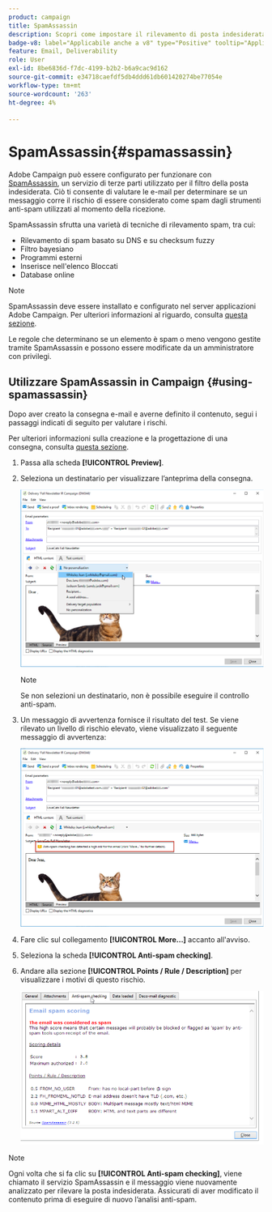 ```yaml
---
product: campaign
title: SpamAssassin
description: Scopri come impostare il rilevamento di posta indesiderata con SpamAssassin
badge-v8: label="Applicabile anche a v8" type="Positive" tooltip="Applicabile anche a Campaign v8"
feature: Email, Deliverability
role: User
exl-id: 8be6836d-f7dc-4199-b2b2-b6a9cac9d162
source-git-commit: e34718caefdf5db4ddd61db601420274be77054e
workflow-type: tm+mt
source-wordcount: '263'
ht-degree: 4%

---
```


# SpamAssassin{#spamassassin}

Adobe Campaign può essere configurato per funzionare con [SpamAssassin](https://spamassassin.apache.org), un servizio di terze parti utilizzato per il filtro della posta indesiderata. Ciò ti consente di valutare le e-mail per determinare se un messaggio corre il rischio di essere considerato come spam dagli strumenti anti-spam utilizzati al momento della ricezione.

SpamAssassin sfrutta una varietà di tecniche di rilevamento spam, tra cui:

* Rilevamento di spam basato su DNS e su checksum fuzzy
* Filtro bayesiano
* Programmi esterni
* Inserisce nell&#39;elenco Bloccati
* Database online

>[!NOTE]
>
>SpamAssassin deve essere installato e configurato nel server applicazioni Adobe Campaign. Per ulteriori informazioni al riguardo, consulta [questa sezione](../../installation/using/configuring-spamassassin.md).
>
>Le regole che determinano se un elemento è spam o meno vengono gestite tramite SpamAssassin e possono essere modificate da un amministratore con privilegi.

## Utilizzare SpamAssassin in Campaign {#using-spamassassin}

Dopo aver creato la consegna e-mail e averne definito il contenuto, segui i passaggi indicati di seguito per valutare i rischi.

Per ulteriori informazioni sulla creazione e la progettazione di una consegna, consulta [questa sezione](about-email-channel.md).

1. Passa alla scheda **[!UICONTROL Preview]**.
1. Seleziona un destinatario per visualizzare l’anteprima della consegna.

   ![](assets/s_tn_del_preview_spamassassin_recipient.png)

   >[!NOTE]
   >
   >Se non selezioni un destinatario, non è possibile eseguire il controllo anti-spam.

1. Un messaggio di avvertenza fornisce il risultato del test. Se viene rilevato un livello di rischio elevato, viene visualizzato il seguente messaggio di avvertenza:

   ![](assets/s_tn_del_preview_spamassassin_ko.png)

1. Fare clic sul collegamento **[!UICONTROL More...]** accanto all&#39;avviso.
1. Seleziona la scheda **[!UICONTROL Anti-spam checking]**.
1. Andare alla sezione **[!UICONTROL Points / Rule / Description]** per visualizzare i motivi di questo rischio.

   ![](assets/s_tn_del_msg_spamassassin_ko.png)

>[!NOTE]
>
>Ogni volta che si fa clic su **[!UICONTROL Anti-spam checking]**, viene chiamato il servizio SpamAssassin e il messaggio viene nuovamente analizzato per rilevare la posta indesiderata. Assicurati di aver modificato il contenuto prima di eseguire di nuovo l’analisi anti-spam.
